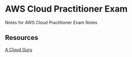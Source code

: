 # AWS Cloud Practitioner Exam
Notes for AWS Cloud Practitioner Exam Notes

## Resources
[A Cloud Guru](https://acloudguru.com/course/aws-certified-cloud-practitioner)
